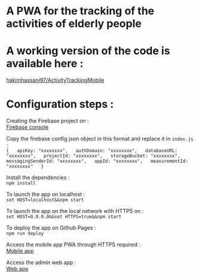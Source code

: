 # A PWA for the tracking of the activities of elderly people

# A working version of the code is available here :  
[hakimhassani97/ActivityTrackingMobile](https://github.com/hakimhassani97/ActivityTrackingMobile)

# Configuration steps :

Creating the Firebase project on :  
[Firebase console](https://console.firebase.google.com/)

Copy the firebase config json object in this format and replace it in `index.js` :  
`{  
  apiKey: "xxxxxxxx",  
  authDomain: "xxxxxxxx",  
  databaseURL: "xxxxxxxx",  
  projectId: "xxxxxxxx",  
  storageBucket: "xxxxxxxx",  
  messagingSenderId: "xxxxxxxx",  
  appId: "xxxxxxxx",  
  measurementId: "xxxxxxxx"  
}`  

Install the dependencies :  
`npm install`

To launch the app on localhost :  
`set HOST=localhost&&npm start`

To launch the app on the local network with HTTPS on :  
`set HOST=0.0.0.0&&set HTTPS=true&&npm start`

To deploy the app on Github Pages :  
`npm run deploy`

Access the mobile app PWA through HTTPS required :  
[Mobile app](https:example.com/ActivityTrackingMobile/mobile/Home)

Access the admin web app :  
[Web app](https:example.com/ActivityTrackingMobile/web/Home)